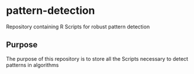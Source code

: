 # pattern-detection
Repository containing R Scripts for robust pattern detection

## Purpose
The purpose of this repository is to store all the Scripts necessary to detect patterns in algorithms
